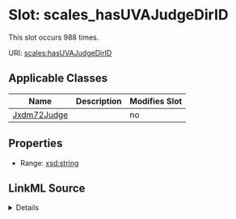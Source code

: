 

# Slot: scales_hasUVAJudgeDirID




This slot occurs 988 times.


URI: [scales:hasUVAJudgeDirID](http://schemas.scales-okn.org/rdf/scales#hasUVAJudgeDirID)



<!-- no inheritance hierarchy -->





## Applicable Classes

| Name | Description | Modifies Slot |
| --- | --- | --- |
| [Jxdm72Judge](../classes/Jxdm72Judge.md) |  |  no  |







## Properties

* Range: [xsd:string](http://www.w3.org/2001/XMLSchema#string)







## LinkML Source

<details>

```yaml
name: scales_hasUVAJudgeDirID
from_schema: okns:scales-kg
rank: 1000
slot_uri: scales:hasUVAJudgeDirID
alias: scales_hasUVAJudgeDirID
domain_of:
- jxdm72_Judge
range: string

```
</details>